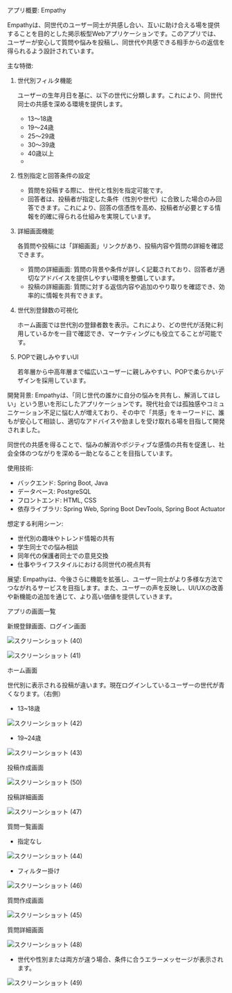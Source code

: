 アプリ概要: Empathy

Empathyは、同世代のユーザー同士が共感し合い、互いに助け合える場を提供することを目的とした掲示板型Webアプリケーションです。このアプリでは、ユーザーが安心して質問や悩みを投稿し、同世代や共感できる相手からの返信を得られるよう設計されています。

主な特徴:

1. 世代別フィルタ機能
    
    ユーザーの生年月日を基に、以下の世代に分類します。これにより、同世代同士の共感を深める環境を提供します。
    
    - 13～18歳
    - 19～24歳
    - 25～29歳
    - 30～39歳
    - 40歳以上
    - 
2. 性別指定と回答条件の設定
    - 質問を投稿する際に、世代と性別を指定可能です。
    - 回答者は、投稿者が指定した条件（性別や世代）に合致した場合のみ回答できます。これにより、回答の信憑性を高め、投稿者が必要とする情報を的確に得られる仕組みを実現しています。
3. 詳細画面機能
    
    各質問や投稿には「詳細画面」リンクがあり、投稿内容や質問の詳細を確認できます。
    
    - 質問の詳細画面: 質問の背景や条件が詳しく記載されており、回答者が適切なアドバイスを提供しやすい環境を整備しています。
    - 投稿の詳細画面: 質問に対する返信内容や追加のやり取りを確認でき、効率的に情報を共有できます。
4. 世代別登録数の可視化
    
    ホーム画面では世代別の登録者数を表示。これにより、どの世代が活発に利用しているかを一目で確認でき、マーケティングにも役立てることが可能です。
    
5. POPで親しみやすいUI
    
    若年層から中高年層まで幅広いユーザーに親しみやすい、POPで柔らかいデザインを採用しています。
    

開発背景:
Empathyは、「同じ世代の誰かに自分の悩みを共有し、解消してほしい」という思いを形にしたアプリケーションです。現代社会では孤独感やコミュニケーション不足に悩む人が増えており、その中で「共感」をキーワードに、誰もが安心して相談し、適切なアドバイスや励ましを受け取れる場を目指して開発されました。

同世代の共感を得ることで、悩みの解消やポジティブな感情の共有を促進し、社会全体のつながりを深める一助となることを目指しています。

使用技術:
- バックエンド: Spring Boot, Java
- データベース: PostgreSQL
- フロントエンド: HTML, CSS
- 依存ライブラリ: Spring Web, Spring Boot DevTools, Spring Boot Actuator

想定する利用シーン:
- 世代別の趣味やトレンド情報の共有
- 学生同士での悩み相談
- 同年代の保護者同士での意見交換
- 仕事やライフスタイルにおける同世代の視点共有

展望:
Empathyは、今後さらに機能を拡張し、ユーザー同士がより多様な方法でつながれるサービスを目指します。また、ユーザーの声を反映し、UI/UXの改善や新機能の追加を通じて、より高い価値を提供していきます。

アプリの画面一覧

新規登録画面、ログイン画面

![スクリーンショット (40)](https://github.com/user-attachments/assets/d06cfd19-57f5-4c03-a344-8641574c3cf8)

![スクリーンショット (41)](https://github.com/user-attachments/assets/369f5898-e13d-4cf7-a1f9-b6841d633c6a)

ホーム画面

世代別に表示される投稿が違います。現在ログインしているユーザーの世代が青くなります。（右側）

- 13~18歳

![スクリーンショット (42)](https://github.com/user-attachments/assets/b497707d-0c76-44cd-80b3-ab0b00831d61)


- 19~24歳

![スクリーンショット (43)](https://github.com/user-attachments/assets/64fae45d-7bce-4b02-9548-6ffd3e65d1fe)


投稿作成画面

![スクリーンショット (50)](https://github.com/user-attachments/assets/e0ace3f5-caf3-4dae-a277-b4dac4aa284b)


投稿詳細画面

![スクリーンショット (47)](https://github.com/user-attachments/assets/4a17e1b4-13cc-45a1-9bcc-d88e7d16c76a)


質問一覧画面

- 指定なし

![スクリーンショット (44)](https://github.com/user-attachments/assets/fe7db900-8aa4-4393-8567-ea4ce48eb20a)


- フィルター掛け

![スクリーンショット (46)](https://github.com/user-attachments/assets/ec9c7f2d-029c-4402-86f1-a0f4cb4d8612)


質問作成画面

![スクリーンショット (45)](https://github.com/user-attachments/assets/d10c630e-4854-47b4-a2ff-025240c135a7)


質問詳細画面

![スクリーンショット (48)](https://github.com/user-attachments/assets/ca251041-5601-484b-8f9c-55ad314bf238)


- 世代や性別または両方が違う場合、条件に合うエラーメッセージが表示されます。

![スクリーンショット (49)](https://github.com/user-attachments/assets/347b8cf8-364c-4f4b-a44b-594793cff6ae)

